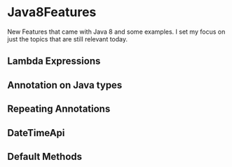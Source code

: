 # Java8Features
New Features that came with Java 8 and some examples.
I set my focus on just the topics that are still relevant today.

<h2>Lambda Expressions</h2> 
<h2>Annotation on Java types</h2>
<h2>Repeating Annotations</h2>
<h2>DateTimeApi</h2>
<h2>Default Methods</h2>

